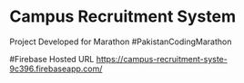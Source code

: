 # Campus Recruitment System
Project Developed for Marathon #PakistanCodingMarathon

#Firebase Hosted URL
https://campus-recruitment-syste-9c396.firebaseapp.com/
